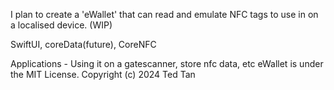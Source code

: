 I plan to create a 'eWallet' that can read and emulate NFC tags to use in on a localised device. (WIP)

SwiftUI, coreData(future), CoreNFC

Applications - Using it on a gatescanner, store nfc data, etc
eWallet is under the MIT License. 
Copyright (c) 2024 Ted Tan
